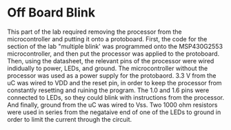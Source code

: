 # Off Board Blink
This part of the lab required removing the processor from the microcontroller and putting it onto a protoboard. First, the code for the section of the lab "multiple blink' was programmed  onto the MSP430G2553 microcontroller, and then put the processor was applied to the protoboard. Then, using the datasheet, the relevant pins of the processor were wired indidually to power, LEDs, and ground. The microcontroller without the processor was used as a power supply for the protobaord. 3.3 V from the uC was wired to VDD and the reset pin, in order to keep the processor from constantly resetting and ruining the program. The 1.0 and 1.6 pins were connected to LEDs, so they could blink with instructions from the processor. And finally, ground from the uC was wired to Vss. Two 1000 ohm resistors were used in series from the negataive end of one of the LEDs to ground in order to limit the current through the circuit.
